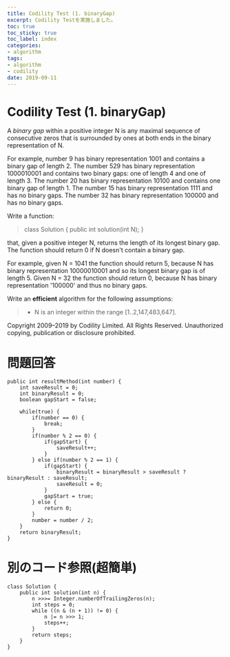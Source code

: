 ```yaml
---
title: Codility Test (1. binaryGap)
excerpt: Codility Testを実施しました。
toc: true
toc_sticky: true
toc_label: index
categories:
- algorithm
tags:
- algorithm
- codility
date: 2019-09-11
---
```


# Codility Test (1. binaryGap)

A  _binary gap_  within a positive integer N is any maximal sequence of consecutive zeros that is surrounded by ones at both ends in the binary representation of N.

For example, number 9 has binary representation  1001  and contains a binary gap of length 2. The number 529 has binary representation  1000010001  and contains two binary gaps: one of length 4 and one of length 3. The number 20 has binary representation  10100  and contains one binary gap of length 1. The number 15 has binary representation  1111  and has no binary gaps. The number 32 has binary representation  100000  and has no binary gaps.

Write a function:

> class Solution { public int solution(int N); }

that, given a positive integer N, returns the length of its longest binary gap. The function should return 0 if N doesn't contain a binary gap.

For example, given N = 1041 the function should return 5, because N has binary representation  10000010001  and so its longest binary gap is of length 5. Given N = 32 the function should return 0, because N has binary representation '100000' and thus no binary gaps.

Write an  ****efficient****  algorithm for the following assumptions:

> -   N is an integer within the range [1..2,147,483,647].

Copyright 2009–2019 by Codility Limited. All Rights Reserved. Unauthorized copying, publication or disclosure prohibited.

# 問題回答
````
public int resultMethod(int number) {
	int saveResult = 0;
	int binaryResult = 0;
	boolean gapStart = false;
	
	while(true) {
		if(number == 0) {
			break;
		}
		if(number % 2 == 0) {
			if(gapStart) {
				saveResult++;
			}
		} else if(number % 2 == 1) {
			if(gapStart) {
				binaryResult = binaryResult > saveResult ? binaryResult : saveResult;
				saveResult = 0;
			}
			gapStart = true;
		} else {
			return 0;
		}
		number = number / 2;
	}
	return binaryResult;
}
````

# 別のコード参照(超簡単)
````
class Solution {
    public int solution(int n) {
        n >>>= Integer.numberOfTrailingZeros(n);
        int steps = 0;
        while ((n & (n + 1)) != 0) {
            n |= n >>> 1;
            steps++;
        }
        return steps;
    }
}
````
